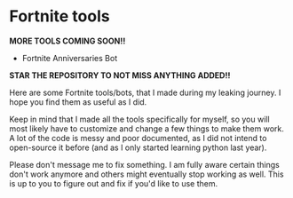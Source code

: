 # Fortnite tools

**MORE TOOLS COMING SOON!!**
 - Fortnite Anniversaries Bot
 
 **STAR THE REPOSITORY TO NOT MISS ANYTHING ADDED!!**

Here are some Fortnite tools/bots, that I made during my leaking journey. I hope you find them as useful as I did.

Keep in mind that I made all the tools specifically for myself, so you will most likely have to customize and change a few things to make them work.
A lot of the code is messy and poor documented, as I did not intend to open-source it before (and as I only started learning python last year).

Please don't message me to fix something. I am fully aware certain things don't work anymore and others might eventually stop working as well. This is up to you to figure out and fix if you'd like to use them.
